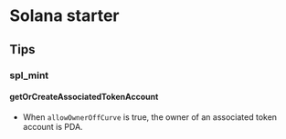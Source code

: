 # Solana starter

## Tips

### spl_mint

#### getOrCreateAssociatedTokenAccount
- When `allowOwnerOffCurve` is true, the owner of an associated token account is PDA.
